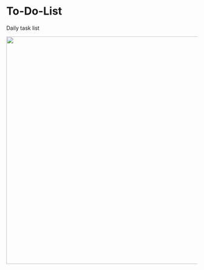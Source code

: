 # To-Do-List
Daily task list

<img src="https://i.ibb.co/qsPj3Jh/1.png" width="1000" height="600"/>
